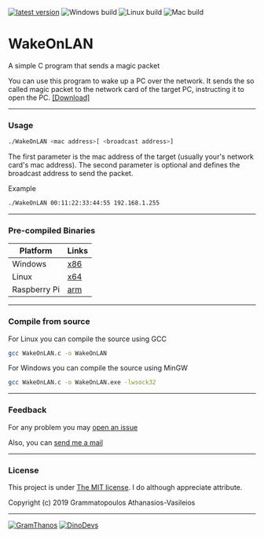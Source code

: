 [![latest version](https://img.shields.io/badge/latest%20version-v0.3-green.svg?style=flat-square)](https://github.com/GramThanos/WakeOnLAN/releases/latest)
![Windows build](https://img.shields.io/badge/window%20build-pass-blue.svg?style=flat-square)
![Linux build](https://img.shields.io/badge/linux%20build-pass-blue.svg?style=flat-square)
![Mac build](https://img.shields.io/badge/mac%20build-not--available-red.svg?style=flat-square)

# WakeOnLAN
A simple C program that sends a magic packet

You can use this program to wake up a PC over the network. It sends the so called magic packet to the network card of the target PC, instructing it to open the PC. [[Download]](https://github.com/GramThanos/WakeOnLAN/releases)

___

### Usage
```bash
./WakeOnLAN <mac address>[ <broadcast address>]
```
The first parameter is the mac address of the target (usually your's network card's mac address).
The second parameter is optional and defines the broadcast address to send the packet.

Example
```bash
./WakeOnLAN 00:11:22:33:44:55 192.168.1.255
```

___

### Pre-compiled Binaries

Platform | Links
------------ | -------------
Windows | [x86](https://github.com/GramThanos/WakeOnLAN/releases/download/v0.3/WakeOnLAN_v0.3_windows_x86.zip)
Linux | [x64](https://github.com/GramThanos/WakeOnLAN/releases/download/v0.3/WakeOnLAN_v0.3_linux_x64.zip)
Raspberry Pi | [arm](https://github.com/GramThanos/WakeOnLAN/releases/download/v0.3/WakeOnLAN_v0.3_raspberrypi.zip)

___

### Compile from source
For Linux you can compile the source using GCC
```bash
gcc WakeOnLAN.c -o WakeOnLAN
```

For Windows you can compile the source using MinGW
```bash
gcc WakeOnLAN.c -o WakeOnLAN.exe -lwsock32
```

___

### Feedback

For any problem you may [open an issue](https://github.com/GramThanos/WakeOnLAN/issues)

Also, you can [send me a mail](mailto:gramthanos@gmail.com)

___

### License

This project is under [The MIT license](https://opensource.org/licenses/MIT).
I do although appreciate attribute.

Copyright (c) 2019 Grammatopoulos Athanasios-Vasileios

___

[![GramThanos](https://avatars2.githubusercontent.com/u/14858959?s=42&v=4)](https://github.com/GramThanos)
[![DinoDevs](https://avatars1.githubusercontent.com/u/17518066?s=42&v=4)](https://github.com/DinoDevs)

